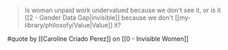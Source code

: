 > Is woman unpaid work undervalued because we don't see it, or is it [[2 - Gender Data Gap|invisible]] because we don't [[my-library/philosofy/Value|Value]] it?

#quote by [[Caroline Criado Perez]] on [[0 - Invisible Women]]